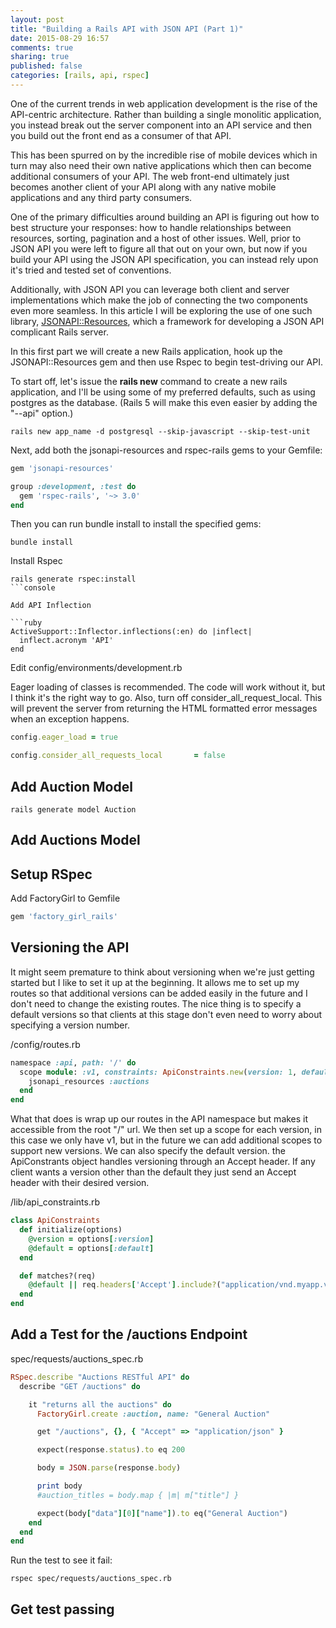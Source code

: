 ```yaml
---
layout: post
title: "Building a Rails API with JSON API (Part 1)"
date: 2015-08-29 16:57
comments: true
sharing: true
published: false
categories: [rails, api, rspec]
---
```


One of the current trends in web application development is the rise of the API-centric architecture. 
Rather than building a single monolitic application, you instead break out the server component 
into an API service and then you build out the front end as a consumer of that API. 

This has been spurred on by the incredible rise of mobile devices which in turn may also need their 
own native applications which then can become additional consumers of your API. The web front-end 
ultimately just becomes another client of your API along with any native mobile applications and
any third party consumers.

One of the primary difficulties around building an API is figuring out how to best structure your
responses: how to handle relationships between resources, sorting, pagination and a host of other
issues. Well, prior to JSON API you were left to figure all that out on your own, but now if you build
your API using the JSON API specification, you can instead rely upon it's tried and tested set of
conventions.

Additionally, with JSON API you can leverage both client and server implementations which make
the job of connecting the two components even more seamless. In this article I will be exploring the 
use of one such library, [JSONAPI::Resources](https://github.com/cerebris/jsonapi-resources), 
which a framework for developing a JSON API complicant Rails server.

In this first part we will create a new Rails application, hook up the JSONAPI::Resources gem
and then use Rspec to begin test-driving our API.

<!-- more -->

To start off, let's issue the **rails new** command to create a new rails application, and I'll be 
using some of my preferred defaults, such as using postgres as the database. (Rails 5 will make this
even easier by adding the "--api" option.)

```console
rails new app_name -d postgresql --skip-javascript --skip-test-unit
```

Next, add both the jsonapi-resources and rspec-rails gems to your Gemfile:

```ruby
gem 'jsonapi-resources'

group :development, :test do
  gem 'rspec-rails', '~> 3.0'
end
```

Then you can run bundle install to install the specified gems:

```console
bundle install
```

Install Rspec

```console
rails generate rspec:install
```console

Add API Inflection

```ruby
ActiveSupport::Inflector.inflections(:en) do |inflect|
  inflect.acronym 'API'
end
```


Edit config/environments/development.rb

Eager loading of classes is recommended. The code will work without it, but 
I think it's the right way to go. Also, turn off consider_all_request_local. 
This will prevent the server from returning the HTML formatted error messages 
when an exception happens.

```ruby
config.eager_load = true

config.consider_all_requests_local       = false
```


## Add Auction Model

```console
rails generate model Auction
```


## Add Auctions Model



## Setup RSpec

Add FactoryGirl to Gemfile

```ruby
gem 'factory_girl_rails'
```

## Versioning the API

It might seem premature to think about versioning when we're just getting started but I like
to set it up at the beginning. It allows me to set up my routes so that additional versions
can be added easily in the future and I don't need to change the existing routes. The nice
thing is to specify a default versions so that clients at this stage don't even need to worry
about specifying a version number.

/config/routes.rb

```ruby
namespace :api, path: '/' do
  scope module: :v1, constraints: ApiConstraints.new(version: 1, default: :true) do
    jsonapi_resources :auctions
  end
end
```

What that does is wrap up our routes in the API namespace but makes it accessible
from the root "/" url. We then set up a scope for each version, in this case we
only have v1, but in the future we can add additional scopes to support new versions.
We can also specify the default version. the ApiConstrants object handles
versioning through an Accept header. If any client wants a version other than the default
they just send an Accept header with their desired version.

/lib/api_constraints.rb

```ruby
class ApiConstraints
  def initialize(options)
    @version = options[:version]
    @default = options[:default]
  end

  def matches?(req)
    @default || req.headers['Accept'].include?("application/vnd.myapp.v#{@version}")
  end
end
```



## Add a Test for the /auctions Endpoint

spec/requests/auctions_spec.rb

```ruby
RSpec.describe "Auctions RESTful API" do
  describe "GET /auctions" do

    it "returns all the auctions" do
      FactoryGirl.create :auction, name: "General Auction"

      get "/auctions", {}, { "Accept" => "application/json" }

      expect(response.status).to eq 200

      body = JSON.parse(response.body)

      print body
      #auction_titles = body.map { |m| m["title"] }

      expect(body["data"][0]["name"]).to eq("General Auction")
    end
  end
end
```

Run the test to see it fail:

```console
rspec spec/requests/auctions_spec.rb
```

## Get test passing

